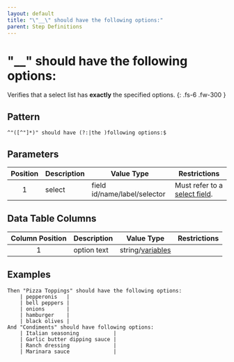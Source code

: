 ```yaml
---
layout: default
title: "\"__\" should have the following options:"
parent: Step Definitions
---
```


# "\_\_" should have the following options:

Verifies that a select list has **exactly** the specified options.
{: .fs-6 .fw-300 }

## Pattern

```
^"([^"]*)" should have (?:|the )following options:$
```

## Parameters

| Position | Description | Value Type                   | Restrictions                                                                     |
| :------: | ----------- | ---------------------------- | -------------------------------------------------------------------------------- |
|    1     | select      | field id/name/label/selector | Must refer to a [select field]({{site.baseurl}}/field_types.html#select-fields). |

## Data Table Columns

| Column Position | Description | Value Type                            | Restrictions |
| :-------------: | ----------- | ------------------------------------- | ------------ |
|        1        | option text | string/[variables](../variables.html) |              |

## Examples

```gherkin
Then "Pizza Toppings" should have the following options:
    | pepperonis   |
    | bell peppers |
    | onions       |
    | hamburger    |
    | black olives |
And "Condiments" should have following options:
    | Italian seasoning           |
    | Garlic butter dipping sauce |
    | Ranch dressing              |
    | Marinara sauce              |
```